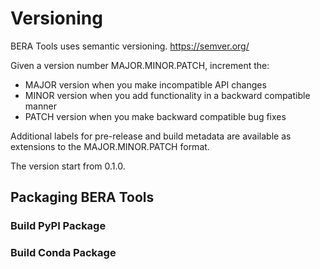 # Versioning

BERA Tools uses semantic versioning.
<https://semver.org/>

Given a version number MAJOR.MINOR.PATCH, increment the:

- MAJOR version when you make incompatible API changes  
- MINOR version when you add functionality in a backward compatible manner  
- PATCH version when you make backward compatible bug fixes  

Additional labels for pre-release and build metadata are available as extensions to the MAJOR.MINOR.PATCH format.

The version start from 0.1.0.

## Packaging BERA Tools

### Build PyPI Package

### Build Conda Package
